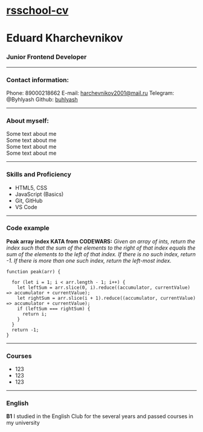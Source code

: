 # [rsschool-cv](https://buhlyash.github.io/rsschool-cv/)
# Eduard Kharchevnikov
### Junior Frontend Developer
---
### Contact information:

Phone: 89000218662
E-mail: harchevnikov2001@mail.ru
Telegram: @Byhlyash
Github: [buhlyash](https://github.com/Buhlyash)

---
### About myself:

Some text about me <br>
Some text about me <br>
Some text about me <br>
Some text about me <br>

---
### Skills and Proficiency
* HTML5, CSS
* JavaScript (Basics)
* Git, GitHub
* VS Code
---
### Code example
**Peak array index KATA from CODEWARS:**  *Given an array of ints, return the index such that the sum of the elements to the right of that index equals the sum of the elements to the left of that index. If there is no such index, return -1. If there is more than one such index, return the left-most index.*
```
function peak(arr) {

  for (let i = 1; i < arr.length - 1; i++) {
    let leftSum = arr.slice(0, i).reduce((accumulator, currentValue) => accumulator + currentValue);
    let rightSum = arr.slice(i + 1).reduce((accumulator, currentValue) => accumulator + currentValue);
    if (leftSum === rightSum) {
      return i;
    }
  }
  return -1;
}
```
---
### Courses
* 123
* 123 
* 123
---
### English
**B1** I studied in the English Club for the several years and passed courses in my university
